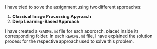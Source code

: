I have tried to solve the assignment using two different approaches:

1. **Classical Image Processing Approach**
2. **Deep Learning-Based Approach**

I have created a `README.md` file for each approach, placed inside its corresponding folder. In each `README.md` file, I have explained the solution process for the respective approach used to solve this problem.
